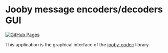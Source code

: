 Jooby message encoders/decoders GUI
===================================

[![GitHub Pages](https://img.shields.io/badge/Live%20Demo-View-green)](https://jooby-dev.github.io/jooby-gui/)

This application is the graphical interface of the [jooby-codec](https://github.com/jooby-dev/jooby-codec) library.
